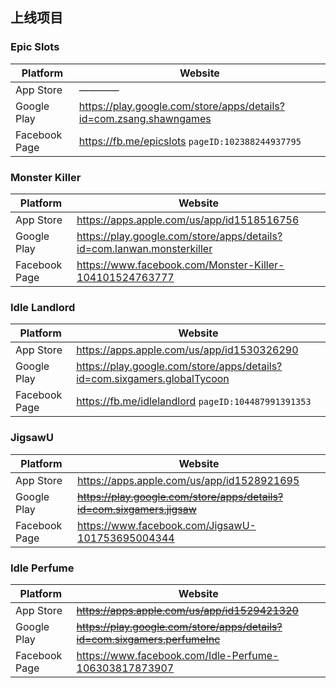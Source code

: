 ## 上线项目


### Epic Slots
Platform      |  Website
------------- | -------------
App Store     |  ————
Google Play   | https://play.google.com/store/apps/details?id=com.zsang.shawngames
Facebook Page | https://fb.me/epicslots  `pageID:102388244937795`


### Monster Killer
Platform      | Website
------------- | -------------
App Store     |  https://apps.apple.com/us/app/id1518516756
Google Play   |  https://play.google.com/store/apps/details?id=com.lanwan.monsterkiller
Facebook Page |  https://www.facebook.com/Monster-Killer-104101524763777


### Idle Landlord
Platform      | Website
------------- | -------------
App Store     |  https://apps.apple.com/us/app/id1530326290
Google Play   |  https://play.google.com/store/apps/details?id=com.sixgamers.globalTycoon
Facebook Page | https://fb.me/idlelandlord   `pageID:104487991391353`


### JigsawU
Platform      | Website
------------- | -------------
App Store     |  https://apps.apple.com/us/app/id1528921695
Google Play   |  ~~https://play.google.com/store/apps/details?id=com.sixgamers.jigsaw~~
Facebook Page | https://www.facebook.com/JigsawU-101753695004344

### Idle Perfume
Platform      | Website
------------- | -------------
App Store     | ~~https://apps.apple.com/us/app/id1529421320~~
Google Play   | ~~https://play.google.com/store/apps/details?id=com.sixgamers.perfumeInc~~
Facebook Page | https://www.facebook.com/Idle-Perfume-106303817873907

